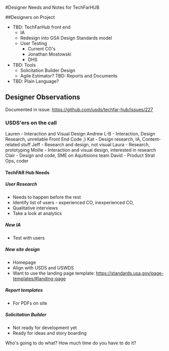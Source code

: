 #Designer Needs and Notes for TechFarHUB

##Designers on Project
* TBD: TechFarHub front end
  * IA
  * Redesign into GSA Design Standards model
  * User Testing
    * Current CO's
    * Jonathan Mostowski
    * DHS
* TBD: Tools
  * Solicitation Builder Design
  * Agile Estimator?
TBD: Reports and Documents
* TBD: Plain Language?

## Designer Observations
Documented in issue: https://github.com/usds/techfar-hub/issues/227

### USDS'ers on the call
Lauren - Interaction and Visual Design
Andrew L-B - Interaction, Design Research, unreliable Front End Code ;)
Kat - Design research, IA, Content-related stuff
Jeff - Research and design, not visual 
Laura - Research, prototyping
Mollie - Interaction and visual design, interested in research
Clair - Design and code, SME on Aquitisions team
David - Product Strat Ops, coder

#### TechFAR Hub Needs
##### User Research
* Needs to happen before the rest
* Identify list of users - experienced CO, inexperienced CO, 
* Qualitative interviews
* Take a look at analytics

##### New IA
* Test with users

##### New site design
* Homepage
* Align with USDS and USWDS
* Want to use the landing page template: https://standards.usa.gov/page-templates/#landing-page

##### Report templates
* For PDFs on site 

##### Solicitation Builder
* Not ready for development yet
* Ready for ideas and story boarding

Who's going to do what? How much time do you have to do it? 
